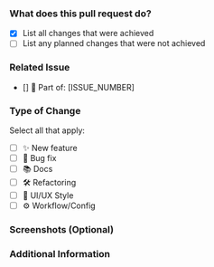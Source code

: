 ### What does this pull request do?

- [x] List all changes that were achieved
- [ ] List any planned changes that were not achieved

### Related Issue

- [] 🔗 Part of: [ISSUE_NUMBER]

### Type of Change

Select all that apply:

- [ ] ✨ New feature
- [ ] 🐛 Bug fix
- [ ] 📚 Docs
- [ ] 🛠️ Refactoring
- [ ] 🎨 UI/UX Style
- [ ] ⚙️ Workflow/Config

### Screenshots (Optional)

### Additional Information
